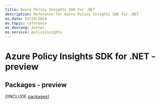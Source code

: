 ```yaml
---
title: Azure Policy Insights SDK for .NET
description: Reference for Azure Policy Insights SDK for .NET
ms.date: 03/29/2024
ms.topic: reference
ms.devlang: dotnet
ms.service: policyinsights
---
```

# Azure Policy Insights SDK for .NET - preview
## Packages - preview
[!INCLUDE [packages](policy-insights-index.md)]